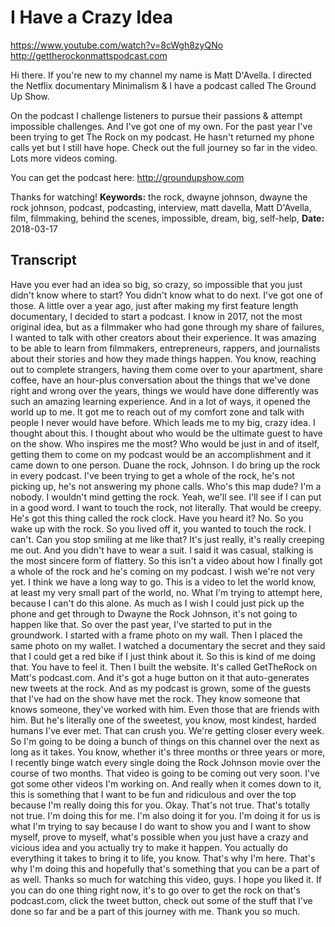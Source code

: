 # I Have a Crazy Idea
https://www.youtube.com/watch?v=8cWgh8zyQNo
http://gettherockonmattspodcast.com

Hi there. If you're new to my channel my name is Matt D'Avella. I directed the Netflix documentary Minimalism & I have a podcast called The Ground Up Show.

On the podcast I challenge listeners to pursue their passions & attempt impossible challenges. And I've got one of my own. For the past year I've been trying to get The Rock on my podcast. He hasn't returned my phone calls yet but I still have hope. Check out the full journey so far in the video. Lots more videos coming.

You can get the podcast here:
http://groundupshow.com

Thanks for watching!
**Keywords:** the rock, dwayne johnson, dwayne the rock johnson, podcast, podcasting, interview, matt davella, Matt D'Avella, film, filmmaking, behind the scenes, impossible, dream, big, self-help, 
**Date:** 2018-03-17

## Transcript
 Have you ever had an idea so big, so crazy, so impossible that you just didn't know where to start? You didn't know what to do next. I've got one of those. A little over a year ago, just after making my first feature length documentary, I decided to start a podcast. I know in 2017, not the most original idea, but as a filmmaker who had gone through my share of failures, I wanted to talk with other creators about their experience. It was amazing to be able to learn from filmmakers, entrepreneurs, rappers, and journalists about their stories and how they made things happen. You know, reaching out to complete strangers, having them come over to your apartment, share coffee, have an hour-plus conversation about the things that we've done right and wrong over the years, things we would have done differently was such an amazing learning experience. And in a lot of ways, it opened the world up to me. It got me to reach out of my comfort zone and talk with people I never would have before. Which leads me to my big, crazy idea. I thought about this. I thought about who would be the ultimate guest to have on the show. Who inspires me the most? Who would be just in and of itself, getting them to come on my podcast would be an accomplishment and it came down to one person. Duane the rock, Johnson. I do bring up the rock in every podcast. I've been trying to get a whole of the rock, he's not picking up, he's not answering my phone calls. Who's this map dude? I'm a nobody. I wouldn't mind getting the rock. Yeah, we'll see. I'll see if I can put in a good word. I want to touch the rock, not literally. That would be creepy. He's got this thing called the rock clock. Have you heard it? No. So you wake up with the rock. So you lived off it, you wanted to touch the rock. I can't. Can you stop smiling at me like that? It's just really, it's really creeping me out. And you didn't have to wear a suit. I said it was casual, stalking is the most sincere form of flattery. So this isn't a video about how I finally got a whole of the rock and he's coming on my podcast. I wish we're not very yet. I think we have a long way to go. This is a video to let the world know, at least my very small part of the world, no. What I'm trying to attempt here, because I can't do this alone. As much as I wish I could just pick up the phone and get through to Dwayne the Rock Johnson, it's not going to happen like that. So over the past year, I've started to put in the groundwork. I started with a frame photo on my wall. Then I placed the same photo on my wallet. I watched a documentary the secret and they said that I could get a red bike if I just think about it. So this is kind of me doing that. You have to feel it. Then I built the website. It's called GetTheRock on Matt's podcast.com. And it's got a huge button on it that auto-generates new tweets at the rock. And as my podcast is grown, some of the guests that I've had on the show have met the rock. They know someone that knows someone, they've worked with him. Even those that are friends with him. But he's literally one of the sweetest, you know, most kindest, harded humans I've ever met. That can crush you. We're getting closer every week. So I'm going to be doing a bunch of things on this channel over the next as long as it takes. You know, whether it's three months or three years or more, I recently binge watch every single doing the Rock Johnson movie over the course of two months. That video is going to be coming out very soon. I've got some other videos I'm working on. And really when it comes down to it, this is something that I want to be fun and ridiculous and over the top because I'm really doing this for you. Okay. That's not true. That's totally not true. I'm doing this for me. I'm also doing it for you. I'm doing it for us is what I'm trying to say because I do want to show you and I want to show myself, prove to myself, what's possible when you just have a crazy and vicious idea and you actually try to make it happen. You actually do everything it takes to bring it to life, you know. That's why I'm here. That's why I'm doing this and hopefully that's something that you can be a part of as well. Thanks so much for watching this video, guys. I hope you liked it. If you can do one thing right now, it's to go over to get the rock on that's podcast.com, click the tweet button, check out some of the stuff that I've done so far and be a part of this journey with me. Thank you so much.
